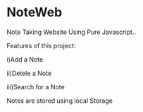 # NoteWeb
Note Taking Website Using Pure Javascript..


Features of this project:


i)Add a Note


ii)Detele a Note


iii)Search for a Note



Notes are stored using local Storage
